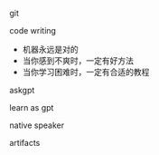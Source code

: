git

code writing 

- 机器永远是对的
- 当你感到不爽时，一定有好方法
- 当你学习困难时，一定有合适的教程

askgpt

learn as gpt

native speaker

artifacts
